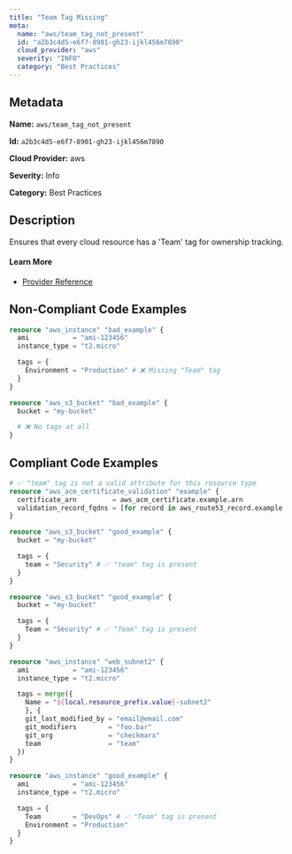 ```yaml
---
title: "Team Tag Missing"
meta:
  name: "aws/team_tag_not_present"
  id: "a2b3c4d5-e6f7-8901-gh23-ijkl456m7890"
  cloud_provider: "aws"
  severity: "INFO"
  category: "Best Practices"
---
```


## Metadata
**Name:** `aws/team_tag_not_present`

**Id:** `a2b3c4d5-e6f7-8901-gh23-ijkl456m7890`

**Cloud Provider:** aws

**Severity:** Info

**Category:** Best Practices

## Description
Ensures that every cloud resource has a 'Team' tag for ownership tracking.

#### Learn More

 - [Provider Reference](https://registry.terraform.io/providers/hashicorp/aws/latest/docs/guides/resource-tagging)

## Non-Compliant Code Examples
```terraform
resource "aws_instance" "bad_example" {
  ami           = "ami-123456"
  instance_type = "t2.micro"

  tags = {
    Environment = "Production" # ❌ Missing "Team" tag
  }
}

resource "aws_s3_bucket" "bad_example" {
  bucket = "my-bucket"

  # ❌ No tags at all
}

```

## Compliant Code Examples
```terraform
# ✅ "team" tag is not a valid attribute for this resource type
resource "aws_acm_certificate_validation" "example" {
  certificate_arn         = aws_acm_certificate.example.arn
  validation_record_fqdns = [for record in aws_route53_record.example : record.fqdn]
}

```

```terraform
resource "aws_s3_bucket" "good_example" {
  bucket = "my-bucket"

  tags = {
    team = "Security" # ✅ "team" tag is present
  }
}

```

```terraform
resource "aws_s3_bucket" "good_example" {
  bucket = "my-bucket"

  tags = {
    Team = "Security" # ✅ "Team" tag is present
  }
}

```

```terraform
resource "aws_instance" "web_subnet2" {
  ami           = "ami-123456"
  instance_type = "t2.micro"

  tags = merge({
    Name = "${local.resource_prefix.value}-subnet2"
    }, {
    git_last_modified_by = "email@email.com"
    git_modifiers        = "foo.bar"
    git_org              = "checkmarx"
    team                 = "team"
  })
}

```

```terraform
resource "aws_instance" "good_example" {
  ami           = "ami-123456"
  instance_type = "t2.micro"

  tags = {
    Team        = "DevOps" # ✅ "Team" tag is present
    Environment = "Production"
  }
}

```